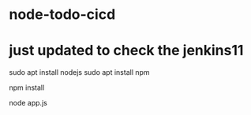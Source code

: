 # node-todo-cicd
# just updated to check the jenkins11

sudo apt install nodejs
sudo apt install npm


npm install

node app.js

